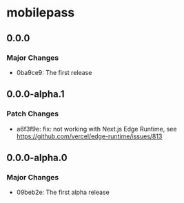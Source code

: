 # mobilepass

## 0.0.0

### Major Changes

- 0ba9ce9: The first release

## 0.0.0-alpha.1

### Patch Changes

- a6f3f9e: fix: not working with Next.js Edge Runtime, see https://github.com/vercel/edge-runtime/issues/813

## 0.0.0-alpha.0

### Major Changes

- 09beb2e: The first alpha release
